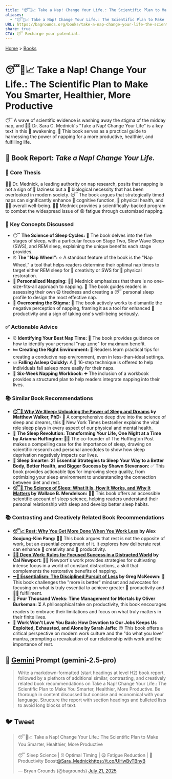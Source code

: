 ```yaml
---
title: "😴🧠📈 Take a Nap! Change Your Life.: The Scientific Plan to Make You Smarter, Healthier, More Productive"
aliases:
  - "😴🧠📈 Take a Nap! Change Your Life.: The Scientific Plan to Make You Smarter, Healthier, More Productive"
URL: https://bagrounds.org/books/take-a-nap-change-your-life-the-scientific-plan-to-make-you-smarter-healthier-more-productive
share: true
CTA: 😴 Recharge your potential.
---
```

[Home](../index.md) > [Books](./index.md)  
# 😴🧠📈 Take a Nap! Change Your Life.: The Scientific Plan to Make You Smarter, Healthier, More Productive  
😴 A wave of scientific evidence is washing away the stigma of the midday nap, and 👨‍⚕️ Dr. Sara C. Mednick's "Take a Nap! Change Your Life" is a key text in this 🌅 awakening. 📖 This book serves as a practical guide to harnessing the power of napping for a more productive, healthier, and fulfilling life.  
  
## 📖 Book Report: *Take a Nap! Change Your Life.*  
  
### 🎯 Core Thesis  
  
👨‍⚕️ Dr. Mednick, a leading authority on nap research, posits that napping is not a sign of 🦥 laziness but a 🧬 biological necessity that has been overlooked in modern society. 😴 The book argues that strategically timed naps can significantly enhance 🧠 cognitive function, 💪 physical health, and 🧘‍♀️ overall well-being. 👨‍⚕️ Mednick provides a scientifically-backed program to combat the widespread issue of 😩 fatigue through customized napping.  
  
### 🔑 Key Concepts Discussed  
  
* 😴 **The Science of Sleep Cycles:** 📖 The book delves into the five stages of sleep, with a particular focus on Stage Two, Slow Wave Sleep (SWS), and REM sleep, explaining the unique benefits each stage provides.  
* ⏰ **The "Nap Wheel":** ⭐ A standout feature of the book is the "Nap Wheel," a tool that helps readers determine their optimal nap times to target either REM sleep for 🎨 creativity or SWS for 💪 physical restoration.  
* 👤 **Personalized Napping:** 👨‍⚕️ Mednick emphasizes that there is no one-size-fits-all approach to napping. 📖 The book guides readers in assessing their own 😩 tiredness and creating a 😴 personal sleep profile to design the most effective nap.  
* 🚫 **Overcoming the Stigma:** 📖 The book actively works to dismantle the negative perception of napping, framing it as a tool for enhanced 🚀 productivity and a sign of taking one's well-being seriously.  
  
### ✅ Actionable Advice  
  
* ⏰ **Identifying Your Best Nap Time:** 📖 The book provides guidance on how to identify your personal "nap zone" for maximum benefit.  
* 🛏️ **Creating the Right Environment:** 📖 Readers learn practical tips for creating a conducive nap environment, even in less-than-ideal settings.  
* 💤 **Falling Asleep Quickly:** A 🔢 16-step technique is offered to help individuals fall asleep more easily for their naps.  
* 📝 **Six-Week Napping Workbook:** ➕ The inclusion of a workbook provides a structured plan to help readers integrate napping into their lives.  
  
### 📚 Similar Book Recommendations  
  
* **[😴💭 Why We Sleep: Unlocking the Power of Sleep and Dreams](./why-we-sleep-unlocking-the-power-of-sleep-and-dreams.md) by Matthew Walker, PhD:** 🧠 A comprehensive deep dive into the science of sleep and dreams, this 📰 New York Times bestseller explains the vital role sleep plays in every aspect of our physical and mental health.  
* 📖 **The Sleep Revolution: Transforming Your Life, One Night at a Time by Arianna Huffington:** 👩‍💼 The co-founder of The Huffington Post makes a compelling case for the importance of sleep, drawing on scientific research and personal anecdotes to show how sleep deprivation negatively impacts our lives.  
* 📖 **Sleep Smarter: 21 Essential Strategies to Sleep Your Way to a Better Body, Better Health, and Bigger Success by Shawn Stevenson:** ✅ This book provides actionable tips for improving sleep quality, from optimizing your sleep environment to understanding the connection between diet and rest.  
* **[😴🔬 The Science of Sleep: What It Is, How It Works, and Why It Matters](./the-science-of-sleep-what-it-is-how-it-works-and-why-it-matters.md) by Wallace B. Mendelson:** 🧑‍🔬 This book offers an accessible scientific account of sleep science, helping readers understand their personal relationship with sleep and develop better sleep habits.  
  
### 📚 Contrasting and Creatively Related Book Recommendations  
  
* **[😴📈 Rest: Why You Get More Done When You Work Less](./rest-why-you-get-more-done-when-you-work-less.md) by Alex Soojung-Kim Pang:** 🧘‍♀️ This book argues that rest is not the opposite of work, but an essential component of it. It explores how deliberate rest can enhance 🎨 creativity and 🚀 productivity.  
* **[🤿💼 Deep Work: Rules for Focused Success in a Distracted World](./deep-work.md) by Cal Newport:** 👨‍💻 Newport's work provides strategies for cultivating intense focus in a world of constant distractions, a skill that complements the restorative benefits of napping.  
* **[➖💯 Essentialism: The Disciplined Pursuit of Less](./essentialism-the-disciplined-pursuit-of-less.md) by Greg McKeown:** 🎯 This book challenges the "more is better" mindset and advocates for focusing on what is truly essential to achieve greater 🚀 productivity and 🧘‍♀️ fulfillment.  
* 📖 **Four Thousand Weeks: Time Management for Mortals by Oliver Burkeman:** ⏳ A philosophical take on productivity, this book encourages readers to embrace their limitations and focus on what truly matters in their finite lives.  
* 📖 **Work Won't Love You Back: How Devotion to Our Jobs Keeps Us Exploited, Exhausted, and Alone by Sarah Jaffe:** 😔 This book offers a critical perspective on modern work culture and the "do what you love" mantra, prompting a reevaluation of our relationship with work and the importance of rest.  
  
## 💬 [Gemini](../software/gemini.md) Prompt (gemini-2.5-pro)  
> Write a markdown-formatted (start headings at level H2) book report, followed by a plethora of additional similar, contrasting, and creatively related book recommendations on Take a Nap! Change Your Life.: The Scientific Plan to Make You Smarter, Healthier, More Productive. Be thorough in content discussed but concise and economical with your language. Structure the report with section headings and bulleted lists to avoid long blocks of text.  
  
## 🐦 Tweet  
<blockquote class="twitter-tweet" data-theme="dark"><p lang="en" dir="ltr">😴🧠📈 Take a Nap! Change Your Life.: The Scientific Plan to Make You Smarter, Healthier, More Productive<br><br>😴 Sleep Science | ⏰ Optimal Timing | 😩 Fatigue Reduction | 🚀 Productivity Boost<a href="https://twitter.com/Sara_Mednick?ref_src=twsrc%5Etfw">@Sara_Mednick</a><a href="https://t.co/UHwByTBnyB">https://t.co/UHwByTBnyB</a></p>&mdash; Bryan Grounds (@bagrounds) <a href="https://twitter.com/bagrounds/status/1947425549745549658?ref_src=twsrc%5Etfw">July 21, 2025</a></blockquote> <script async src="https://platform.twitter.com/widgets.js" charset="utf-8"></script>